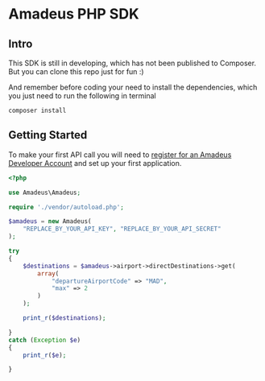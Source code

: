 # Amadeus PHP SDK

## Intro
This SDK is still in developing, which has not been published to Composer. 
But you can clone this repo just for fun :)

And remember before coding your need to install the dependencies,
which you just need to run the following in terminal
``` 
composer install
```

## Getting Started

To make your first API call you will need to [register for an Amadeus
Developer Account](https://developers.amadeus.com/create-account) and set up
your first application.

```PHP 
<?php

use Amadeus\Amadeus;

require './vendor/autoload.php';

$amadeus = new Amadeus(
    "REPLACE_BY_YOUR_API_KEY", "REPLACE_BY_YOUR_API_SECRET"
);

try
{
    $destinations = $amadeus->airport->directDestinations->get(
        array(
            "departureAirportCode" => "MAD",
            "max" => 2
        )
    );

    print_r($destinations);

} 
catch (Exception $e) 
{
    print_r($e);

}
```
